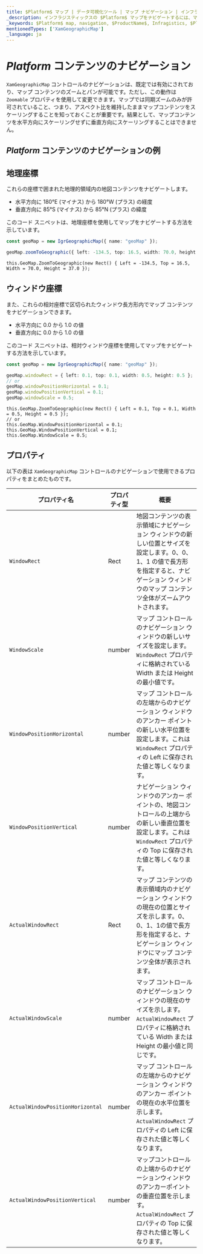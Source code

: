 ```yaml
---
title: $Platform$ マップ | データ可視化ツール | マップ ナビゲーション | インフラジスティックス
_description: インフラジスティックスの $Platform$ マップをナビゲートするには、マウスまたはタッチを使用して左右にパンニングし、水平および垂直にズームします。$ProductName$ マップのナビゲーション機能について説明します。
_keywords: $Platform$ map, navigation, $ProductName$, Infragistics, $Platform$ マップ, ナビゲーション, インフラジスティックス
mentionedTypes: ['XamGeographicMap']
_language: ja
---
```

# $Platform$ コンテンツのナビゲーション

`XamGeographicMap` コントロールのナビゲーションは、既定では有効にされており、マップ コンテンツのズームとパンが可能です。ただし、この動作は `Zoomable` プロパティを使用して変更できます。マップでは同期ズームのみが許可されていること、つまり、アスペクト比を維持したままマップコンテンツをスケーリングすることを知っておくことが重要です。結果として、マップコンテンツを水平方向にスケーリングせずに垂直方向にスケーリングすることはできません。

## $Platform$ コンテンツのナビゲーションの例


<code-view style="height: 500px"
           data-demos-base-url="{environment:dvDemosBaseUrl}"
           iframe-src="{environment:dvDemosBaseUrl}/maps/geo-map-navigation"
           alt="$Platform$ コンテンツのナビゲーションの例"
           github-src="maps/geo-map/navigation">
</code-view>

<div class="divider--half"></div>

## 地理座標

これらの座標で囲まれた地理的領域内の地図コンテンツをナビゲートします。
- 水平方向に 180°E (マイナス) から 180°W (プラス) の経度
- 垂直方向に 85°S (マイナス) から 85°N (プラス) の緯度

このコード スニペットは、地理座標を使用してマップをナビゲートする方法を示しています。

```ts
const geoMap = new IgrGeographicMap({ name: "geoMap" });

geoMap.zoomToGeographic({ left: -134.5, top: 16.5, width: 70.0, height: 37.0 });
```

```razor
this.GeoMap.ZoomToGeographic(new Rect() { Left = -134.5, Top = 16.5, Width = 70.0, Height = 37.0 });
```

## ウィンドウ座標

また、これらの相対座標で区切られたウィンドウ長方形内でマップ コンテンツをナビゲーションできます。
- 水平方向に 0.0 から 1.0 の値
- 垂直方向に 0.0 から 1.0 の値

このコード スニペットは、相対ウィンドウ座標を使用してマップをナビゲートする方法を示しています。

```ts
const geoMap = new IgrGeographicMap({ name: "geoMap" });

geoMap.windowRect = { left: 0.1, top: 0.1, width: 0.5, height: 0.5 };
// or
geoMap.windowPositionHorizontal = 0.1;
geoMap.windowPositionVertical = 0.1;
geoMap.windowScale = 0.5;
```

```razor
this.GeoMap.ZoomToGeographic(new Rect() { Left = 0.1, Top = 0.1, Width = 0.5, Height = 0.5 });
// or
this.GeoMap.WindowPositionHorizontal = 0.1;
this.GeoMap.WindowPositionVertical = 0.1;
this.GeoMap.WindowScale = 0.5;
```

## プロパティ
以下の表は `XamGeographicMap` コントロールのナビゲーションで使用できるプロパティをまとめたものです。

| プロパティ名  | プロパティ型   | 概要   |
|----------------|-----------------|---------------|
|`WindowRect`| Rect | 地図コンテンツの表示領域にナビゲーション ウィンドウの新しい位置とサイズを設定します。0、0、1、1 の値で長方形を指定すると、ナビゲーション ウィンドウのマップ コンテンツ全体がズームアウトされます。 |
|`WindowScale`| number | マップ コントロールのナビゲーション ウィンドウの新しいサイズを設定します。`WindowRect` プロパティに格納されている Width または Height の最小値です。 |
|`WindowPositionHorizontal`| number | マップ コントロールの左端からのナビゲーション ウィンドウのアンカー ポイントの新しい水平位置を設定します。これは `WindowRect` プロパティの Left に保存された値と等しくなります。 |
|`WindowPositionVertical`| number | ナビゲーション ウィンドウのアンカー ポイントの、地図コントロールの上端からの新しい垂直位置を設定します。これは `WindowRect` プロパティの Top に保存された値と等しくなります。 |
|`ActualWindowRect`| Rect | マップ コンテンツの表示領域内のナビゲーション ウィンドウの現在の位置とサイズを示します。0、0、1、1の値で長方形を指定すると、ナビゲーション ウィンドウにマップ コンテンツ全体が表示されます。  |
|`ActualWindowScale`| number | マップ コントロールのナビゲーション ウィンドウの現在のサイズを示します。`ActualWindowRect` プロパティに格納されている Width または Height の最小値と同じです。 |
|`ActualWindowPositionHorizontal`| number | マップ コントロールの左端からのナビゲーション ウィンドウのアンカー ポイントの現在の水平位置を示します。`ActualWindowRect` プロパティの Left に保存された値と等しくなります。 |
|`ActualWindowPositionVertical`| number | マップコントロールの上端からのナビゲーションウィンドウのアンカーポイントの垂直位置を示します。`ActualWindowRect` プロパティの Top に保存された値と等しくなります。 |
